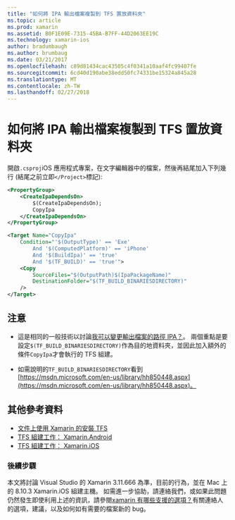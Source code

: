 ```yaml
---
title: "如何將 IPA 輸出檔案複製到 TFS 置放資料夾"
ms.topic: article
ms.prod: xamarin
ms.assetid: B0F1E09E-7315-45BA-B7FF-44D2063EE19C
ms.technology: xamarin-ios
author: bradumbaugh
ms.author: brumbaug
ms.date: 03/21/2017
ms.openlocfilehash: c89d81434cac43505c4f0341a10aaf4fc99407fe
ms.sourcegitcommit: 6cd40d190abe38edd50fc74331be15324a845a28
ms.translationtype: MT
ms.contentlocale: zh-TW
ms.lasthandoff: 02/27/2018
---
```

# <a name="how-can-i-copy-ipa-output-files-to-the-tfs-drop-folder"></a>如何將 IPA 輸出檔案複製到 TFS 置放資料夾

開啟`.csproj`iOS 應用程式專案，在文字編輯器中的檔案，然後再結尾加入下列幾行 (結尾之前立即`</Project>`標記):

```xml
<PropertyGroup>
    <CreateIpaDependsOn>
        $(CreateIpaDependsOn);
        CopyIpa
    </CreateIpaDependsOn>
</PropertyGroup>

<Target Name="CopyIpa"
    Condition="'$(OutputType)' == 'Exe'
        And '$(ComputedPlatform)' == 'iPhone'
        And '$(BuildIpa)' == 'true'
        And '$(TF_BUILD)' == 'true'">
    <Copy
        SourceFiles="$(OutputPath)$(IpaPackageName)"
        DestinationFolder="$(TF_BUILD_BINARIESDIRECTORY)"
    />
</Target>
```

## <a name="notes"></a>注意

-   這是相同的一般技術以討論[我可以變更輸出檔案的路徑 IPA？](~/ios/troubleshooting/questions/ipa-output-path.md)。 兩個重點是要設定`$(TF_BUILD_BINARIESDIRECTORY)`作為目的地資料夾，並因此加入額外的條件`CopyIpa`才會執行的 TFS 組建。

-   如需說明的`TF_BUILD_BINARIESDIRECTORY`看到[https://msdn.microsoft.com/en-us/library/hh850448.aspx](https://msdn.microsoft.com/en-us/library/hh850448.aspx)。

## <a name="additional-references"></a>其他參考資料

- [文件上使用 Xamarin 的安裝 TFS](https://docs.microsoft.com/vsts/tfvc/overview)
- [TFS 組建工作： Xamarin.Android](https://docs.microsoft.com/en-us/vsts/build-release/tasks/build/xamarin-android)
- [TFS 組建工作： Xamarin.iOS](https://docs.microsoft.com/en-us/vsts/build-release/tasks/build/xamarin-ios)

### <a name="next-steps"></a>後續步驟
本文將討論 Visual Studio 的 Xamarin 3.11.666 為準，目前的行為，並在 Mac 上的 8.10.3 Xamarin.iOS 組建主機。 如需進一步協助，請連絡我們，或如果此問題仍然發生即使利用上述的資訊，請參閱[xamarin 有哪些支援的選項？](~/cross-platform/troubleshooting/support-options.md)有關連絡人的選項，建議，以及如何如有需要的檔案新的 bug。 



